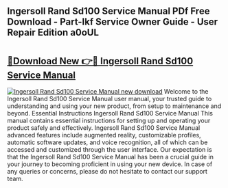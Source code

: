 ## Ingersoll Rand Sd100 Service Manual PDf Free Download - Part-Ikf Service Owner Guide - User Repair Edition a0oUL

# <h2><a href="http://bc17909.oget.top/?id=Ingersoll+Rand+Sd100+Service+Manual">🔗Download New 👉🔴 Ingersoll Rand Sd100 Service Manual</a></h2>

[![Ingersoll Rand Sd100 Service Manual new download](https://i.imgur.com/5g1atiW.png)](http://bc17909.oget.top/?id=Ingersoll+Rand+Sd100+Service+Manual)
Welcome to the Ingersoll Rand Sd100 Service Manual user manual, your trusted guide to understanding and using your new product, from setup to maintenance and beyond. Essential Instructions Ingersoll Rand Sd100 Service Manual This manual contains essential instructions for setting up and operating your product safely and effectively. Ingersoll Rand Sd100 Service Manual advanced features include augmented reality, customizable profiles, automatic software updates, and voice recognition, all of which can be accessed and customized through the user interface. Our expectation is that the Ingersoll Rand Sd100 Service Manual has been a crucial guide in your journey to becoming proficient in using your new device. In case of any queries or concerns, please do not hesitate to contact our support team.
